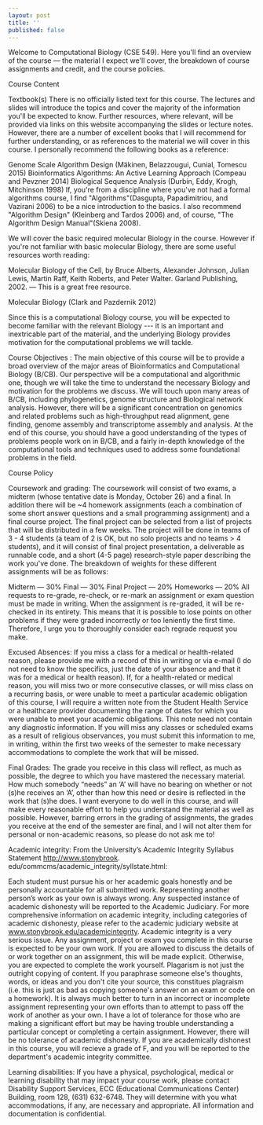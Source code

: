 ```yaml
---
layout: post
title: ''
published: false
---
```

Welcome to Computational Biology (CSE 549). Here you'll find an overview of the course — the material I expect we'll cover, the breakdown of course assignments and credit, and the course policies.

Course Content

Textbook(s) There is no officially listed text for this course. The lectures and slides will introduce the topics and cover the majority of the information you'll be expected to know. Further resources, where relevant, will be provided via links on this website accompanying the slides or lecture notes. However, there are a number of excellent books that I will recommend for further understanding, or as references to the material we will cover in this course. I personally recommend the following books as a reference:

Genome Scale Algorithm Design (Mäkinen, Belazzougui, Cunial, Tomescu 2015)
Bioinformatics Algorithms: An Active Learning Approach (Compeau and Pevzner 2014)
Biological Sequence Analysis (Durbin, Eddy, Krogh, Mitchinson 1998)
If, you're from a discipline where you've not had a formal algorithms course, I find "Algorithms"(Dasgupta, Papadimitriou, and Vazirani 2006) to be a nice introduction to the basics. I also recommend "Algorithm Design" (Kleinberg and Tardos 2006) and, of course, "The Algorithm Design Manual"(Skiena 2008).

We will cover the basic required molecular Biology in the course. However if you're not familiar with basic molecular Biology, there are some useful resources worth reading:

Molecular Biology of the Cell, by Bruce Alberts, Alexander Johnson, Julian Lewis, Martin Raff, Keith Roberts, and Peter Walter. Garland Publishing, 2002. — This is a great free resource.

Molecular Biology (Clark and Pazdernik 2012)

Since this is a computational Biology course, you will be expected to become familiar with the relevant Biology --- it is an important and inextricable part of the material, and the underlying Biology provides motivation for the computational problems we will tackle.

Course Objectives : The main objective of this course will be to provide a broad overview of the major areas of Bioinformatics and Computational Biology (B/CB). Our perspective will be a computational and algorithmic one, though we will take the time to understand the necessary Biology and motivation for the problems we discuss. We will touch upon many areas of B/CB, including phylogenetics, genome structure and Biological network analysis. However, there will be a significant concentration on genomics and related problems such as high-throughput read alignment, gene finding, genome assembly and transcriptome assembly and analysis. At the end of this course, you should have a good understanding of the types of problems people work on in B/CB, and a fairly in-depth knowledge of the computational tools and techniques used to address some foundational problems in the field.

Course Policy

Coursework and grading: The coursework will consist of two exams, a midterm (whose tentative date is Monday, October 26) and a final. In addition there will be ~4 homework assignments (each a combination of some short answer questions and a small programming assignment) and a final course project. The final project can be selected from a list of projects that will be distributed in a few weeks. The project will be done in teams of 3 - 4 students (a team of 2 is OK, but no solo projects and no teams > 4 students), and it will consist of final project presentation, a deliverable as runnable code, and a short (4-5 page) research-style paper describing the work you've done. The breakdown of weights for these different assignments will be as follows:

Midterm — 30%
Final — 30%
Final Project — 20%
Homeworks — 20%
All requests to re-grade, re-check, or re-mark an assignment or exam question must be made in writing. When the assignment is re-graded, it will be re-checked in its entirety. This means that it is possible to lose points on other problems if they were graded incorrectly or too leniently the first time. Therefore, I urge you to thoroughly consider each regrade request you make.

Excused Absences: If you miss a class for a medical or health-related reason, please provide me with a record of this in writing or via e-mail (I do not need to know the specifics, just the date of your absence and that it was for a medical or health reason). If, for a health-related or medical reason, you will miss two or more consecutive classes, or will miss class on a recurring basis, or were unable to meet a particular academic obligation of this course, I will require a written note from the Student Health Service or a healthcare provider documenting the range of dates for which you were unable to meet your academic obligations. This note need not contain any diagnostic information. If you will miss any classes or scheduled exams as a result of religious observances, you must submit this information to me, in writing, within the first two weeks of the semester to make necessary accommodations to complete the work that will be missed.

Final Grades: The grade you receive in this class will reflect, as much as possible, the degree to which you have mastered the necessary material. How much somebody “needs” an ‘A’ will have no bearing on whether or not (s)he receives an ‘A’, other than how this need or desire is reflected in the work that (s)he does. I want everyone to do well in this course, and will make every reasonable effort to help you understand the material as well as possible. However, barring errors in the grading of assignments, the grades you receive at the end of the semester are final, and I will not alter them for personal or non-academic reasons, so please do not ask me to!

Academic integrity: From the University’s Academic Integrity Syllabus Statement http://www.stonybrook. edu/commcms/academic_integrity/syllstate.html:

Each student must pursue his or her academic goals honestly and be personally accountable for all submitted work. Representing another person’s work as your own is always wrong. Any suspected instance of academic dishonesty will be reported to the Academic Judiciary. For more comprehensive information on academic integrity, including categories of academic dishonesty, please refer to the academic judiciary website at www.stonybrook.edu/academicintegrity.
Academic integrity is a very serious issue. Any assignment, project or exam you complete in this course is expected to be your own work. If you are allowed to discuss the details of or work together on an assignment, this will be made explicit. Otherwise, you are expected to complete the work yourself. Plagarism is not just the outright copying of content. If you paraphrase someone else's thoughts, words, or ideas and you don't cite your source, this constitues plagraism (i.e. this is just as bad as copying someone's answer on an exam or code on a homework). It is always much better to turn in an incorrect or incomplete assignment representing your own efforts than to attempt to pass off the work of another as your own. I have a lot of tolerance for those who are making a significant effort but may be having trouble understanding a particular concept or completing a certain assignment. However, there will be no tolerance of academic dishonesty. If you are academically dishonest in this course, you will recieve a grade of F, and you will be reported to the department's academic integrity committee.

Learning disabilities: If you have a physical, psychological, medical or learning disability that may impact your course work, please contact Disability Support Services, ECC (Educational Communications Center) Building, room 128, (631) 632-6748. They will determine with you what accommodations, if any, are necessary and appropriate. All information and documentation is confidential.
